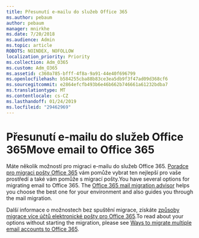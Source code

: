 ```yaml
---
title: Přesunutí e-mailu do služeb Office 365
ms.author: pebaum
author: pebaum
manager: mnirkhe
ms.date: 7/20/2018
ms.audience: Admin
ms.topic: article
ROBOTS: NOINDEX, NOFOLLOW
localization_priority: Priority
ms.collection: Adm_O365
ms.custom: Adm_O365
ms.assetid: c360a785-bfff-4f8a-9a91-44e40f696799
ms.openlocfilehash: b584255cba88b83ce3ea5db9f3f47ad09d368cf6
ms.sourcegitcommit: e2864efcfb493b6e46b662b746661a61232bdba7
ms.translationtype: MT
ms.contentlocale: cs-CZ
ms.lasthandoff: 01/24/2019
ms.locfileid: "29462969"
---
```

# <a name="move-email-to-office-365"></a><span data-ttu-id="223d1-102">Přesunutí e-mailu do služeb Office 365</span><span class="sxs-lookup"><span data-stu-id="223d1-102">Move email to Office 365</span></span>

<span data-ttu-id="223d1-p101">Máte několik možností pro migraci e-mailu do služeb Office 365. [Poradce pro migraci pošty Office 365](https://aka.ms/alchemyinsight-mailmigrationadvisor) vám pomůže vybrat ten nejlepší pro vaše prostředí a také vám pomůže s migrací pošty.</span><span class="sxs-lookup"><span data-stu-id="223d1-p101">You have several options for migrating email to Office 365. The [Office 365 mail migration advisor](https://aka.ms/alchemyinsight-mailmigrationadvisor) helps you choose the best one for your environment and also guides you through the mail migration.</span></span> 
  
<span data-ttu-id="223d1-105">Další informace o možnostech bez spuštění migrace, získáte [způsoby migrace více účtů elektronické pošty pro Office 365](https://support.office.com/article/0a4913fe-60fb-498f-9155-a86516418842).</span><span class="sxs-lookup"><span data-stu-id="223d1-105">To read about your options without starting the migration, please see [Ways to migrate multiple email accounts to Office 365](https://support.office.com/article/0a4913fe-60fb-498f-9155-a86516418842).</span></span>
  

